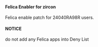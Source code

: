 #### Felica Enabler for zircon
Felica enable patch for 24040RA98R users.

#### NOTICE

do not add  any Felica apps into Deny List
